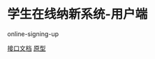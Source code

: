 # 学生在线纳新系统-用户端
online-signing-up

[接口文档](接口文档.md)
[原型](https://modao.cc/app/IWWhIKmjXauwrwwQod1wddDrz9mBxRo
)